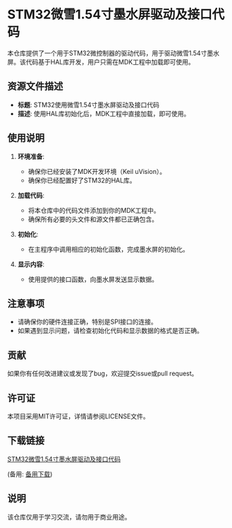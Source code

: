 # STM32微雪1.54寸墨水屏驱动及接口代码

本仓库提供了一个用于STM32微控制器的驱动代码，用于驱动微雪1.54寸墨水屏。该代码基于HAL库开发，用户只需在MDK工程中加载即可使用。

## 资源文件描述

- **标题**: STM32使用微雪1.54寸墨水屏驱动及接口代码
- **描述**: 使用HAL库初始化后，MDK工程中直接加载，即可使用。

## 使用说明

1. **环境准备**:
   - 确保你已经安装了MDK开发环境（Keil uVision）。
   - 确保你已经配置好了STM32的HAL库。

2. **加载代码**:
   - 将本仓库中的代码文件添加到你的MDK工程中。
   - 确保所有必要的头文件和源文件都已正确包含。

3. **初始化**:
   - 在主程序中调用相应的初始化函数，完成墨水屏的初始化。

4. **显示内容**:
   - 使用提供的接口函数，向墨水屏发送显示数据。

## 注意事项

- 请确保你的硬件连接正确，特别是SPI接口的连接。
- 如果遇到显示问题，请检查初始化代码和显示数据的格式是否正确。

## 贡献

如果你有任何改进建议或发现了bug，欢迎提交issue或pull request。

## 许可证

本项目采用MIT许可证，详情请参阅LICENSE文件。

## 下载链接
[STM32微雪1.54寸墨水屏驱动及接口代码](https://pan.quark.cn/s/91a2a26dc1c9) 

(备用: [备用下载](https://pan.baidu.com/s/1Dn38f1KXFk52w4J7jTrMRA?pwd=1234))

## 说明

该仓库仅用于学习交流，请勿用于商业用途。
